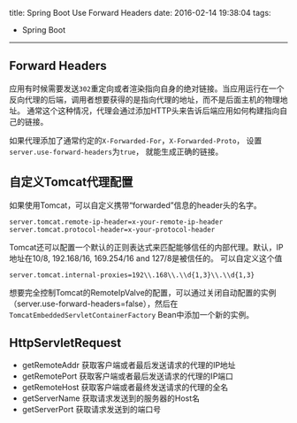title: Spring Boot Use Forward Headers
date: 2016-02-14 19:38:04
tags:
- Spring Boot
---

## Forward Headers

应用有时候需要发送`302`重定向或者渲染指向自身的绝对链接。当应用运行在一个反向代理的后端，调用者想要获得的是指向代理的地址，而不是后面主机的物理地址。 通常这个这种情况，代理会通过添加HTTP头来告诉后端应用如何构建指向自己的链接。

如果代理添加了通常约定的`X-Forwarded-For`，`X-Forwarded-Proto`， 设置`server.use-forward-headers`为`true`， 就能生成正确的链接。

<!--more-->

## 自定义Tomcat代理配置

如果使用Tomcat，可以自定义携带“forwarded”信息的header头的名字。

```
server.tomcat.remote-ip-header=x-your-remote-ip-header
server.tomcat.protocol-header=x-your-protocol-header
```

Tomcat还可以配置一个默认的正则表达式来匹配能够信任的内部代理。默认，IP地址在10/8, 192.168/16, 169.254/16 and 127/8是被信任的。 可以自定义这个值

```
server.tomcat.internal-proxies=192\\.168\\.\\d{1,3}\\.\\d{1,3}
```

想要完全控制Tomcat的RemoteIpValve的配置，可以通过关闭自动配置的实例（server.use-forward-headers=false），然后在`TomcatEmbeddedServletContainerFactory` Bean中添加一个新的实例。

## HttpServletRequest

- getRemoteAddr 获取客户端或者最后发送请求的代理的IP地址
- getRemotePort 获取客户端或者最后发送请求的代理的IP端口
- getRemoteHost 获取客户端或者最终发送请求的代理的全名
- getServerName 获取请求发送到的服务器的Host名
- getServerPort 获取请求发送到的端口号